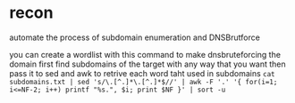 # recon
automate the process of subdomain enumeration and DNSBrutforce

you can create a wordlist with this command to make dnsbruteforcing the domain
first find subdomains of the target with any way that you want then pass it to sed and awk to retrive each word taht used in subdomains
`cat subdomains.txt | sed 's/\.[^.]*\.[^.]*$//' | awk -F '.' '{ for(i=1; i<=NF-2; i++) printf "%s.", $i; print $NF }' | sort -u`
